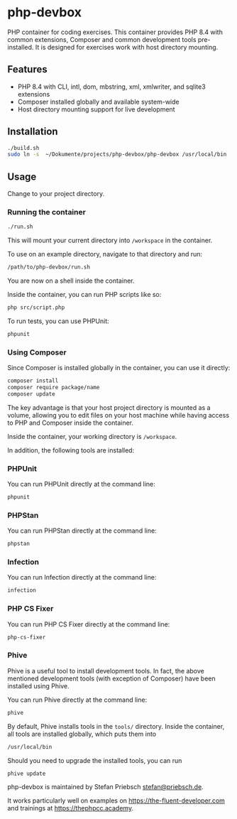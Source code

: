 # php-devbox

PHP container for coding exercises. This container provides PHP 8.4 with common extensions, Composer and common development tools pre-installed.
It is designed for exercises  work with host directory mounting.

## Features
- PHP 8.4 with CLI, intl, dom, mbstring, xml, xmlwriter, and sqlite3 extensions
- Composer installed globally and available system-wide
- Host directory mounting support for live development

## Installation

```bash
./build.sh
sudo ln -s  ~/Dokumente/projects/php-devbox/php-devbox /usr/local/bin
```

## Usage

Change to your project directory. 

### Running the container
```bash
./run.sh
```

This will mount your current directory into `/workspace` in the container.

To use on an example directory, navigate to that directory and run:

```bash
/path/to/php-devbox/run.sh
```

You are now on a shell inside the container.

Inside the container, you can run PHP scripts like so:

```bash
php src/script.php
```

To run tests, you can use PHPUnit:

```bash
phpunit
```

### Using Composer
Since Composer is installed globally in the container, you can use it directly:

```bash
composer install
composer require package/name
composer update
```

The key advantage is that your host project directory is mounted as a volume, allowing you to edit files on your host machine while having access to PHP and Composer inside the container.

Inside the container, your working directory is `/workspace`.

In addition, the following tools are installed: 

### PHPUnit

You can run PHPUnit directly at the command line:
```bash
phpunit
```

### PHPStan

You can run PHPStan directly at the command line:
```bash
phpstan
```

### Infection

You can run Infection directly at the command line:
```bash
infection
```

### PHP CS Fixer

You can run PHP CS Fixer directly at the command line:
```bash
php-cs-fixer
```

### Phive

Phive is a useful tool to install development tools.
In fact, the above mentioned development tools (with exception of Composer)
have been installed using Phive.

You can run Phive directly at the command line:
```bash
phive
```
By default, Phive installs tools in the `tools/` directory.
Inside the container, all tools are installed globally, which
puts them into
```bash
/usr/local/bin
```

Should you need to upgrade the installed tools, you can run
```bash
phive update
```

php-devbox is maintained by Stefan Priebsch <stefan@priebsch.de>.

It works particularly well on examples on https://the-fluent-developer.com
and trainings at https://thephpcc.academy.
